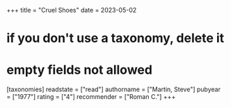 +++
title = "Cruel Shoes"
date = 2023-05-02
# if you don't use a taxonomy, delete it
# empty fields not allowed
[taxonomies]
  readstate = ["read"]
  authorname = ["Martin, Steve"]
  pubyear = ["1977"]
  rating = ["4"]
  recommender = ["Roman C."]
+++

